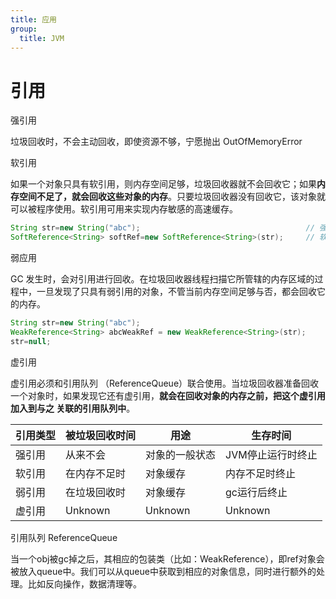 ```yaml
---
title: 应用
group:
  title: JVM
---
```


# 引用

强引用

垃圾回收时，不会主动回收，即使资源不够，宁愿抛出 OutOfMemoryError

软引用

如果一个对象只具有软引用，则内存空间足够，垃圾回收器就不会回收它；如果**内存空间不足了，就会回收这些对象的内存**。只要垃圾回收器没有回收它，该对象就可以被程序使用。软引用可用来实现内存敏感的高速缓存。 

```java
String str=new String("abc");                                     // 强引用
SoftReference<String> softRef=new SoftReference<String>(str);     // 软引用
```

弱应用

GC 发生时，会对引用进行回收。在垃圾回收器线程扫描它所管辖的内存区域的过程中，一旦发现了只具有弱引用的对象，不管当前内存空间足够与否，都会回收它的内存。

```java
String str=new String("abc");    
WeakReference<String> abcWeakRef = new WeakReference<String>(str);
str=null; 
```

虚引用

虚引用必须和引用队列 （ReferenceQueue）联合使用。当垃圾回收器准备回收一个对象时，如果发现它还有虚引用，**就会在回收对象的内存之前，把这个虚引用加入到与之 关联的引用队列中**。

| **引用类型** | **被垃圾回收时间** | **用途**       | **生存时间**      |
| ------------ | ------------------ | -------------- | ----------------- |
| 强引用       | 从来不会           | 对象的一般状态 | JVM停止运行时终止 |
| 软引用       | 在内存不足时       | 对象缓存       | 内存不足时终止    |
| 弱引用       | 在垃圾回收时       | 对象缓存       | gc运行后终止      |
| 虚引用       | Unknown            | Unknown        | Unknown           |

引用队列 ReferenceQueue 

当一个obj被gc掉之后，其相应的包装类（比如：WeakReference），即ref对象会被放入queue中。我们可以从queue中获取到相应的对象信息，同时进行额外的处理。比如反向操作，数据清理等。
